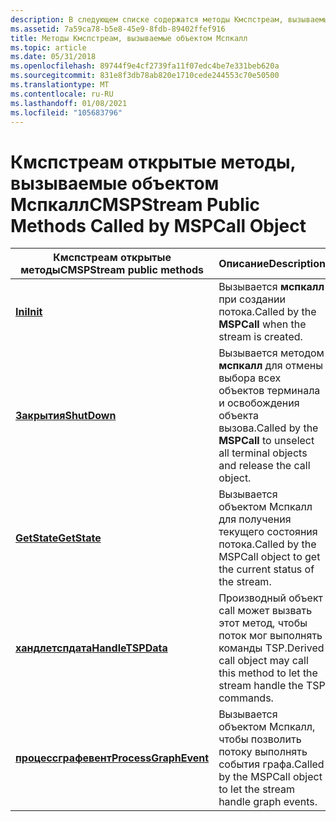 ```yaml
---
description: В следующем списке содержатся методы Кмспстреам, вызываемые объектом Мспкалл.
ms.assetid: 7a59ca78-b5e8-45e9-8fdb-89402ffef916
title: Методы Кмспстреам, вызываемые объектом Мспкалл
ms.topic: article
ms.date: 05/31/2018
ms.openlocfilehash: 89744f9e4cf2739fa11f07edc4be7e331beb620a
ms.sourcegitcommit: 831e8f3db78ab820e1710cede244553c70e50500
ms.translationtype: MT
ms.contentlocale: ru-RU
ms.lasthandoff: 01/08/2021
ms.locfileid: "105683796"
---
```

# <a name="cmspstream-public-methods-called-by-mspcall-object"></a><span data-ttu-id="2686b-103">Кмспстреам открытые методы, вызываемые объектом Мспкалл</span><span class="sxs-lookup"><span data-stu-id="2686b-103">CMSPStream Public Methods Called by MSPCall Object</span></span>



| <span data-ttu-id="2686b-104">Кмспстреам открытые методы</span><span class="sxs-lookup"><span data-stu-id="2686b-104">CMSPStream public methods</span></span>                                 | <span data-ttu-id="2686b-105">Описание</span><span class="sxs-lookup"><span data-stu-id="2686b-105">Description</span></span>                                                                             |
|-----------------------------------------------------------|-----------------------------------------------------------------------------------------|
| [<span data-ttu-id="2686b-106">**Ini**</span><span class="sxs-lookup"><span data-stu-id="2686b-106">**Init**</span></span>](/windows/desktop/api/Mspstrm/nf-mspstrm-cmspstream-init)                           | <span data-ttu-id="2686b-107">Вызывается **мспкалл** при создании потока.</span><span class="sxs-lookup"><span data-stu-id="2686b-107">Called by the **MSPCall** when the stream is created.</span></span>                                   |
| [<span data-ttu-id="2686b-108">**Закрытия**</span><span class="sxs-lookup"><span data-stu-id="2686b-108">**ShutDown**</span></span>](/windows/desktop/api/Mspstrm/nf-mspstrm-cmspstream-shutdown)                   | <span data-ttu-id="2686b-109">Вызывается методом **мспкалл** для отмены выбора всех объектов терминала и освобождения объекта вызова.</span><span class="sxs-lookup"><span data-stu-id="2686b-109">Called by the **MSPCall** to unselect all terminal objects and release the call object.</span></span> |
| [<span data-ttu-id="2686b-110">**GetState**</span><span class="sxs-lookup"><span data-stu-id="2686b-110">**GetState**</span></span>](/windows/desktop/api/Mspstrm/nf-mspstrm-cmspstream-getstate)                   | <span data-ttu-id="2686b-111">Вызывается объектом Мспкалл для получения текущего состояния потока.</span><span class="sxs-lookup"><span data-stu-id="2686b-111">Called by the MSPCall object to get the current status of the stream.</span></span>                   |
| [<span data-ttu-id="2686b-112">**хандлетспдата**</span><span class="sxs-lookup"><span data-stu-id="2686b-112">**HandleTSPData**</span></span>](/windows/desktop/api/Mspstrm/nf-mspstrm-cmspstream-handletspdata)         | <span data-ttu-id="2686b-113">Производный объект call может вызвать этот метод, чтобы поток мог выполнять команды TSP.</span><span class="sxs-lookup"><span data-stu-id="2686b-113">Derived call object may call this method to let the stream handle the TSP commands.</span></span>     |
| [<span data-ttu-id="2686b-114">**процессграфевент**</span><span class="sxs-lookup"><span data-stu-id="2686b-114">**ProcessGraphEvent**</span></span>](/windows/desktop/api/Mspstrm/nf-mspstrm-cmspstream-processgraphevent) | <span data-ttu-id="2686b-115">Вызывается объектом Мспкалл, чтобы позволить потоку выполнять события графа.</span><span class="sxs-lookup"><span data-stu-id="2686b-115">Called by the MSPCall object to let the stream handle graph events.</span></span>                     |



 

 

 



